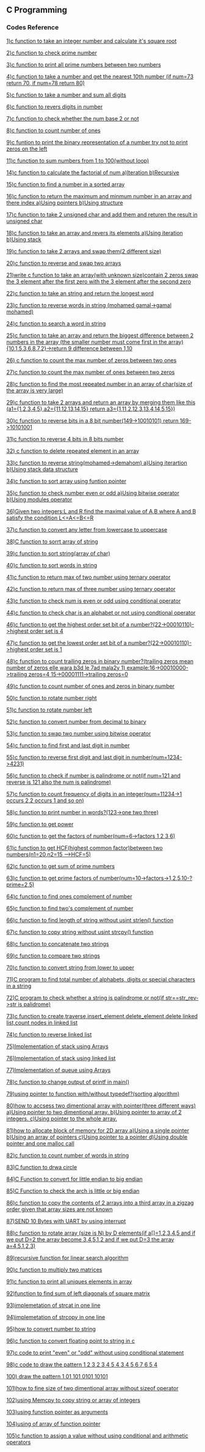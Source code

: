##       C Programming
###      Codes Reference

[1)c function to take an integer number and calculate it's square root](main_1.c)

[2)c function to check prime number](main_2.c)

[3)c function to print all prime numbers between two numbers](main_3.c)

[4)c function to take a number and get the nearest 10th number (if num=73 return 70, if num=78 return 80)](main_4.c)

[5)c function to take a number and sum all digits](main_5.c)

[6)c function to revers digits in number](main_6.c)

[7)c function to check whether the num base 2 or not](main_7.c)

[8)c function to count number of ones](main_8.c)

[9)c funtion to print the binary representation of a number try not to print zeros on the left](main_9.c)

[11)c function to sum numbers from 1 to 100(without loop)](main_11.c)

[14)c function to calculate the factorial of num
      a)Iteration
      b)Recursive](main_14.c)

[15)c function to find a number in a sorted array](main_15.c)

[16)c function to return the maximum and minmum number in an array and there index
      a)Using pointers
      b)Using structure](main_16.c)

[17)c function to take 2 unsigned char and add them and returen the result in unsigned char](main_17.c)

[18)c function to take an array and revers its elements
      a)Using iteration
      b)Using stack](main_18.c)

[19)c function to take 2 arrays and swap them(2 different size)](main_19.c)

[20)c function to reverse and swap two arrays](main_20.c)

[21)write c function to take an array(with unknown size)contain 2 zeros swap the 3 element after the 
     first zero with the 3 element after the second zero](main_21.c)

[22)c function to take an string and return the longest word](main_22.c)

[23)c function to reverse words in string (mohamed gamal->gamal mohamed)](main_23.c)

[24)c function to search a word in string](main_24.c)

[25)c function to take an array and return the biggest difference between 2 numbers in the array
      (the smaller number must come first in the array) {10,1,5,3,6,8,7,2}->return 9 difference between 1,10](main_25.c)

[26) c function to count the max number of zeros between two ones](main_26.c)

[27)c function to count the max number of ones between two zeros](main_27.c)

[28)c function to find the most repeated number in an array of char(size of the array is very large)](main_28.c)

[29)c function to take 2 arrays and return an array by merging them like this
      (a1={1,2,3,4,5},a2={11,12,13,14,15} return a3={1,11,2,12,3,13,4,14,5,15})](main_29.c)

[30)c function to reverse bits in a 8 bit number(149->10010101) return 169->10101001](main_30.c)

[31)c function to reverse 4 bits in 8 bits number](main_31.c)

[32) c function to delete repeated element in an array](main_32.c)

[33)c function to reverse string(mohamed->demahom)
      a)Using iterartion
      b)Using stack data structure](main_33.c)

[34)c function to sort array using funtion pointer](main_34.c)

[35)c function to check number even or odd
      a)Using bitwise operator
      b)Using modules operator](main_35.c)

[36)Given two integers:L and R,find the maximal value of A,B where A and B satisfy the condition L<=A<=B<=R](main_36.c)

[37)c function to convert any letter from lowercase to uppercase](main_37.c)

[38)C function to sorrt array of string](main_38.c)

[39)c function to sort string(array of char)](main_39.c)

[40)c function to sort words in string](main_40.c)

[41)c function to return max of two number using ternary operator](main_41.c)

[42)c function to return max of three number using ternary operator](main_42.c)

[43)c function to check num is even or odd using conditional operator](main_43.c)

[44)c function to check char is an alphabet or not using condtional operator](main_44.c)

[46)c function to get the highest order set bit of a number?(22->00010110)->highest order set is 4](main_46.c)

[47)c function to get the lowest order set bit of a number?(22->00010110)->highest order set is 1](main_47.c)

[48)c function to count trailing zeros in binary number?(trailing zeros mean number of zeros elle wara b3d le 7ad mala2y 1)
      example:16->00010000->trailing zeros=4      15->00001111->trailing zeros=0](main_48.c)

[49)c function to count number of ones and zeros in binary number](main_49.c)

[50)c function to rotate number right](main_50.c)

[51)c function to rotate number left](main_51.c)

[52)c function to convert number from decimal to binary](main_52.c)

[53)c function to swap two number using bitwise operator](main_53.c)

[54)c function to find first and last digit in number](main_54.c)

[55)c function to reverse first digit and last digit in number(num=1234->4231)](main_55.c)

[56)c function to check if number is palindrome or not(if num=121 and reverse is 121 also the num is palindrome)](main_56.c)

[57)c function to count frequency of digits in an integer(num=11234->1 occurs 2,2 occurs 1 and so on)](main_57.c)

[58)c function to print number in words?(123->one two three)](main_58.c)

[59)c function to get power](main_59.c)

[60)c function to get the factors of number(num=6->factors 1 2 3 6)](main_60.c)

[61)c function to get HCF(highest common factor)between two numbers(n1=20,n2=15 -->HCF=5)](main_61.c)

[62)c function to get sum of prime numbers](main_62.c)

[63)c function tp get prime factors of number(num=10->factors->1,2,5,10-?prime=2,5)](main_63.c)

[64)c function to find ones complement of number](main_64.c)

[65)c function to find two's complement of number](main_65.c)

[66)c function to find length of string without usint strlen() function](main_66.c)

[67)c function to  copy string without usint strcpy() function](main_67.c)

[68)c function to concatenate two strings](main_68.c)

[69)c function to compare two strings](main_69.c)

[70)c function to convert string from lower to upper](main_70.c)

[71)C program to find total number of alphabets, digits or special characters in a string](main_71.c)

[72)C program to check whether a string is palindrome or not(if str==str_rev->str is palidrome)](main_72.c)

[73)c function to create,traverse,insert_element,delete_element,delete linked list,count nodes in linked list](main_73.c)

[74)c function to reverse linked list](main_74.c)

[75)Implementation of stack using Arrays](main_75.c)

[76)Implementation of stack using linked list](main_76.c)

[77)Implementation of queue using Arrays](main_77.c)

[78)c function to change output of printf in main()](main_78.c)

[79)using pointer to function with/without typedef?(sorting algorithm)](main_79.c)

[80)how to accsess two dimentional array with pointer(three different ways)
    a)Using pointer to two dimentional array.
    b)Using pointer to array of 2 integers.
    c)Using pointer to the whole array.](main_80.c)

[81)how to allocate block of memory for 2D array
    a)Using a single pointer
    b)Using an array of pointers
    c)Using pointer to a pointer
    d)Using double pointer and one malloc call](main_81.c)

[82)c function to count number of words in string](main_82.c)

[83)C function to drwa circle](main_83.c)

[84)C Function to convert for little endian to big endian](main_84.c)

[85)C Function to check the arch is little or big endian](main_85.c)

[86)c function to copy the contents of 2 arrays into a third array in a zigzag order 
     given that array sizes are not known](main_86.c)

[87)SEND 10 Bytes with UART by using interrupt](main_87.c)

[88)c function to rotate array (size is N) by D elements(if a[]=1,2,3,4,5 and if we put D=2 
     the array become 3,4,5,1,2 and if we put D=3 the array a=4,5,1,2,3)](main_88.c)

[89)recursive function for linear search algorithm](main_89.c)

[90)c function to multiply two matrices](main_90.c)

[91)c function to print all uniques elements in array](main_91.c)

[92)function to find sum of left diagonals of square matrix](main_92.c)

[93)implemetation of strcat in one line](main_93.c)

[94)implemetation of strcopy in one line](main_94.c)  

[95)how to convert number to string](main_95.c)

[96)c function to convert floating point to string in c](main_96.c)

[97)c code to print "even" or "odd" without using conditional statement](main_97.c)

[98)c code to draw the pattern
          1
        2 3 2
      3 4 5 4 3
    4 5 6 7 6 5 4](main_98.c)

[100) draw the pattern
     1
     01
     101
     0101
     10101](main_100.c)

[101)how to fine size of two dimentional array without sizeof operator](main_101.c)

[102)using Memcpy to copy string or array of integers](main_102.c)

[103)using function pointer as arguments](main_103.c)

[104)using of array of function pointer](main_104.c)

[105)c function to assign a value without using conditional and arithmetic operators](main_105.c)
